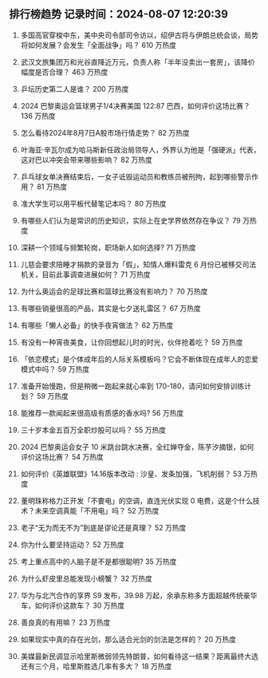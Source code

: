 
## 排行榜趋势 记录时间：2024-08-07 12:20:39
  
  1. 多国高官穿梭中东，美中央司令部司令访以，绍伊古将与伊朗总统会谈，局势将如何发展？会发生「全面战争」吗？ 610 万热度
    
  2. 武汉文旅集团万和光谷直降近万元，负责人称「半年没卖出一套房」，该降价幅度是否合理？ 463 万热度
    
  3. 乒坛历史第二人是谁？ 200 万热度
    
  4. 2024 巴黎奥运会篮球男子1/4决赛美国 122:87 巴西，如何评价这场比赛？ 136 万热度
    
  5. 怎么看待2024年8月7日A股市场行情走势？ 82 万热度
    
  6. 叶海亚·辛瓦尔成为哈马斯新任政治局领导人，外界认为他是「强硬派」代表，这对巴以冲突会带来哪些影响？ 82 万热度
    
  7. 乒乓球女单决赛结束后，一女子诋毁运动员和教练员被刑拘，起到哪些警示作用？ 81 万热度
    
  8. 准大学生可以用平板代替笔记本吗？ 80 万热度
    
  9. 有哪些人们认为是常识的历史知识，实际上在史学界依然存在争议？ 79 万热度
    
  10. 深耕一个领域与频繁轮岗，职场新人如何选择? 71 万热度
    
  11. 儿慈会要求陪睡才捐款的录音为「假」，知情人爆料雷克 6 月份已被移交司法机关，目前此事调查进展如何？ 71 万热度
    
  12. 为什么奥运会的足球比赛和篮球比赛没有影响力？ 70 万热度
    
  13. 有哪些销量很高的产品，其实是七夕送礼雷区？ 67 万热度
    
  14. 有哪些「懒人必备」的快手夜宵做法？ 62 万热度
    
  15. 有没有一种宵夜美食，让你回想起儿时的时光，伙伴抢着吃？ 59 万热度
    
  16. 「依恋模式」是个体成年后的人际关系模板吗？它会不断体现在成年人的恋爱模式中吗？ 59 万热度
    
  17. 准备开始慢跑，但是稍微一跑起来就心率到 170-180，请问如何安排训练计划？ 59 万热度
    
  18. 能推荐一款闻起来很高级有质感的香水吗? 56 万热度
    
  19. 三十岁本金五百万全职炒股可以吗？ 55 万热度
    
  20. 2024 巴黎奥运会女子 10 米跳台跳水决赛，全红婵夺金，陈芋汐摘银，如何评价这场比赛？ 54 万热度
    
  21. 如何评价《英雄联盟》14.16版本改动 : 沙皇、发条加强，飞机削弱？ 53 万热度
    
  22. 董明珠称格力正开发「不要电」的空调，直连光伏实现 0 电费，这是个什么技术？未来空调真能「不用电」吗？ 52 万热度
    
  23. 老子“无为而无不为”到底是谬论还是真理？ 52 万热度
    
  24. 你为什么要坚持运动？ 52 万热度
    
  25. 考上重点高中的人脑子是不是都很聪明? 35 万热度
    
  26. 为什么虾皮里总能发现小螃蟹？ 32 万热度
    
  27. 华为与北汽合作的享界 S9 发布，39.98 万起，余承东称多方面超越传统豪华车，如何评价这款车？ 30 万热度
    
  28. 善良真的有用嘛？ 23 万热度
    
  29. 如果现实中真的存在光剑，那么适合光剑的剑法是怎样的？ 20 万热度
    
  30. 美媒最新民调显示哈里斯微弱领先特朗普，如何看待这一结果？距离最终大选还有三个月，哈里斯胜选几率有多大？ 18 万热度
    